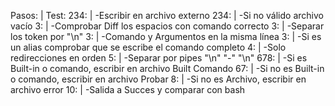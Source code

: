 Pasos:		|		Test:
234:		|		-Escribir en archivo externo
234:		|		-Si no válido archivo vacío
  3:		|		-Comprobar Diff los espacios con comando correcto
  3:		|		-Separar los token por "\n"
  3:		|		-Comando y Argumentos en la misma línea
  3:		|		-Si es un alias comprobar que se escribe el comando completo
  4:		|		-Solo redirecciones en orden
  5:		|		-Separar por pipes "\n" "-" "\n"
678:		|		-Si es Built-in o comando, escribir en archivo Built Comando
 67:		|		-Si no es Built-in o comando, escribir en archivo Probar
  8:		|		-Si no es Archivo, escribir en archivo error
 10:		|		-Salida a Succes y comparar con bash